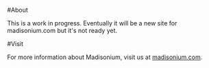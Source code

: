 #About

This is a work in progress.  Eventually it will be a new site for madisonium.com but it's not ready yet.

#Visit

For more information about Madisonium, visit us at [madisonium.com](http://www.madisonium.com/).
